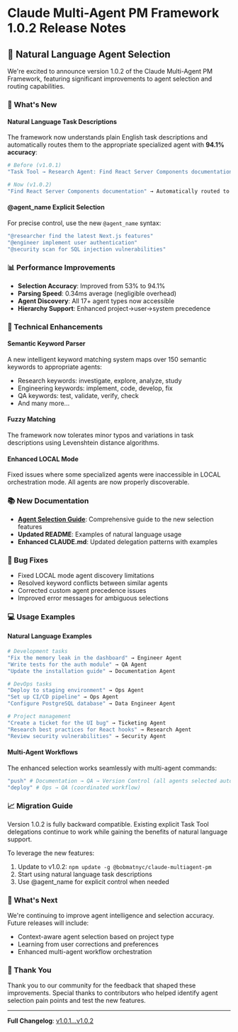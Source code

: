 # Claude Multi-Agent PM Framework 1.0.2 Release Notes

## 🎯 Natural Language Agent Selection

We're excited to announce version 1.0.2 of the Claude Multi-Agent PM Framework, featuring significant improvements to agent selection and routing capabilities.

### 🚀 What's New

#### Natural Language Task Descriptions
The framework now understands plain English task descriptions and automatically routes them to the appropriate specialized agent with **94.1% accuracy**:

```bash
# Before (v1.0.1)
"Task Tool → Research Agent: Find React Server Components documentation"

# Now (v1.0.2) 
"Find React Server Components documentation" → Automatically routed to Research Agent
```

#### @agent_name Explicit Selection
For precise control, use the new `@agent_name` syntax:

```bash
"@researcher find the latest Next.js features"
"@engineer implement user authentication"
"@security scan for SQL injection vulnerabilities"
```

### 📊 Performance Improvements

- **Selection Accuracy**: Improved from 53% to 94.1%
- **Parsing Speed**: 0.34ms average (negligible overhead)
- **Agent Discovery**: All 17+ agent types now accessible
- **Hierarchy Support**: Enhanced project→user→system precedence

### 🔧 Technical Enhancements

#### Semantic Keyword Parser
A new intelligent keyword matching system maps over 150 semantic keywords to appropriate agents:

- Research keywords: investigate, explore, analyze, study
- Engineering keywords: implement, code, develop, fix
- QA keywords: test, validate, verify, check
- And many more...

#### Fuzzy Matching
The framework now tolerates minor typos and variations in task descriptions using Levenshtein distance algorithms.

#### Enhanced LOCAL Mode
Fixed issues where some specialized agents were inaccessible in LOCAL orchestration mode. All agents are now properly discoverable.

### 📚 New Documentation

- **[Agent Selection Guide](./docs/agent-selection-guide.md)**: Comprehensive guide to the new selection features
- **Updated README**: Examples of natural language usage
- **Enhanced CLAUDE.md**: Updated delegation patterns with examples

### 🐛 Bug Fixes

- Fixed LOCAL mode agent discovery limitations
- Resolved keyword conflicts between similar agents
- Corrected custom agent precedence issues
- Improved error messages for ambiguous selections

### 💻 Usage Examples

#### Natural Language Examples
```bash
# Development tasks
"Fix the memory leak in the dashboard" → Engineer Agent
"Write tests for the auth module" → QA Agent
"Update the installation guide" → Documentation Agent

# DevOps tasks
"Deploy to staging environment" → Ops Agent
"Set up CI/CD pipeline" → Ops Agent
"Configure PostgreSQL database" → Data Engineer Agent

# Project management
"Create a ticket for the UI bug" → Ticketing Agent
"Research best practices for React hooks" → Research Agent
"Review security vulnerabilities" → Security Agent
```

#### Multi-Agent Workflows
The enhanced selection works seamlessly with multi-agent commands:

```bash
"push" # Documentation → QA → Version Control (all agents selected automatically)
"deploy" # Ops → QA (coordinated workflow)
```

### 📈 Migration Guide

Version 1.0.2 is fully backward compatible. Existing explicit Task Tool delegations continue to work while gaining the benefits of natural language support.

To leverage the new features:
1. Update to v1.0.2: `npm update -g @bobmatnyc/claude-multiagent-pm`
2. Start using natural language task descriptions
3. Use @agent_name for explicit control when needed

### 🔮 What's Next

We're continuing to improve agent intelligence and selection accuracy. Future releases will include:
- Context-aware agent selection based on project type
- Learning from user corrections and preferences
- Enhanced multi-agent workflow orchestration

### 🙏 Thank You

Thank you to our community for the feedback that shaped these improvements. Special thanks to contributors who helped identify agent selection pain points and test the new features.

---

**Full Changelog**: [v1.0.1...v1.0.2](https://github.com/bobmatnyc/claude-multiagent-pm/compare/v1.0.1...v1.0.2)